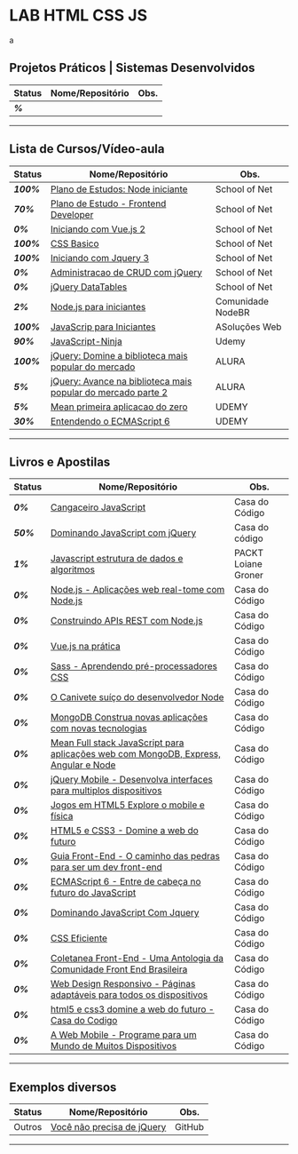 # LAB HTML CSS JS
a
## Projetos Práticos | Sistemas Desenvolvidos

| **Status**  | **Nome/Repositório**  | **Obs.**  |
|---|---|---|
| **_%_** |  []()  |   |

------------

## Lista de Cursos/Vídeo-aula

| **Status**  | **Nome/Repositório**  | **Obs.**  |
|---|---|---|
| **_100%_** |  [Plano de Estudos: Node iniciante](https://github.com/josemalcher/schoolofNet-Node_iniciante)  |  School of Net  |
| **_70%_** |   [Plano de Estudo - Frontend Developer](https://github.com/josemalcher/SchoolOfNet-plano-de-estudo-frontend-developer)  |  School of Net  |
| **_0%_** |    [Iniciando com Vue.js 2](https://github.com/josemalcher/SchoolOfNet-Iniciando-com-Vue.js-2)  |  School of Net  |
| **_100%_** |  [CSS Basico](https://github.com/josemalcher/shoolofnet_CSS_basico_atuali_2)  |  School of Net  |
| **_100%_** |  [Iniciando com Jquery 3](https://github.com/josemalcher/schoolofnet-Iniciando-com-Jquery-3)  |  School of Net  |
| **_0%_** |    [Administracao de CRUD com jQuery](https://github.com/josemalcher/schoolofnet-Administracao-de-CRUD-com-jQuery)  |  School of Net  |
| **_0%_** |    [jQuery DataTables](https://github.com/josemalcher/schoolofnet-jQuery-DataTables)  |  School of Net  |
| **_2%_** |    [Node.js para iniciantes](https://github.com/josemalcher/NodeBR-NodeJS-para-iniciantes)  |  Comunidade NodeBR  |
| **_100%_** |  [JavaScrip para Iniciantes](https://github.com/josemalcher/curso-asolocoesweb-JAVASCRIPT-PARA-INICIANTES)  |  ASoluções Web  |
| **_90%_** |   [JavaScript-Ninja](https://github.com/josemalcher/udemy-Curso-JavaScript-Ninja)  |  Udemy  |
| **_100%_** |  [jQuery: Domine a biblioteca mais popular do mercado](https://github.com/josemalcher/ALURA-Curso-jQuery-Domine-a-biblioteca-mais-popular-do-mercado)  |  ALURA  |
| **_5%_** |    [jQuery: Avance na biblioteca mais popular do mercado parte 2](https://github.com/josemalcher/jQuery-Avance-na-biblioteca-mais-popular-do-mercado-parte-2)  |  ALURA  |
| **_5%_** |    [Mean primeira aplicacao do zero](https://github.com/josemalcher/mean-primeira-aplicacao-do-zero)  |  UDEMY  |
| **_30%_** |   [Entendendo o ECMAScript 6](https://github.com/josemalcher/udemy-Entendendo-o-ECMAScript-6)  |  UDEMY  |

------------

## Livros e Apostilas

| **Status**  | **Nome/Repositório**  | **Obs.**  |
|---|---|---|
| **_0%_** |   [Cangaceiro JavaScript](https://github.com/josemalcher/Livro-Cangaceiro-JavaScript)  |  Casa do Código  |
| **_50%_** |  [Dominando JavaScript com jQuery](https://github.com/josemalcher/Livro-Dominando-JavaScript-com-jQuery)  |  Casa do código  |
| **_1%_** |   [Javascript estrutura de dados e algoritmos](https://github.com/josemalcher/Livro-JavaScript-EstruturaDadosAlgoritmoJavaScript)  |  PACKT Loiane Groner  |
| **_0%_** |   [Node.js - Aplicações web real-tome com Node.js](#)  |  Casa do Código  |
| **_0%_** |   [Construindo APIs REST com Node.js](#)  |  Casa do Código  |
| **_0%_** |   [Vue.js na prática](#)  |  Casa do Código  |
| **_0%_** |   [Sass - Aprendendo pré-processadores CSS](#)  |  Casa do Código  |
| **_0%_** |   [O Canivete suíço do desenvolvedor Node](#)  |  Casa do Código  |
| **_0%_** |   [MongoDB Construa novas aplicações com novas tecnologias](#)  |  Casa do Código  |
| **_0%_** |   [Mean Full stack JavaScript para aplicações web com MongoDB, Express, Angular e Node](#)  |  Casa do Código  |
| **_0%_** |   [jQuery Mobile - Desenvolva interfaces para multiplos dispositivos](#)  |  Casa do Código  |
| **_0%_** |   [Jogos em HTML5 Explore o mobile e física](#)  |  Casa do Código  |
| **_0%_** |   [HTML5 e CSS3 - Domine a web do futuro](#)  |  Casa do Código  |
| **_0%_** |   [Guia Front-End - O caminho das pedras para ser um dev front-end](#)  |  Casa do Código  |
| **_0%_** |   [ECMAScript 6 - Entre de cabeça no futuro do JavaScript](#)  |  Casa do Código  |
| **_0%_** |   [Dominando JavaScript Com Jquery ](#)  |  Casa do Código  |
| **_0%_** |   [CSS Eficiente](#)  |  Casa do Código  |
| **_0%_** |   [Coletanea Front-End - Uma Antologia da Comunidade Front End Brasileira](#)  |  Casa do Código  |
| **_0%_** |   [Web Design Responsivo - Páginas adaptáveis para todos os dispositivos](#)  |  Casa do Código  |
| **_0%_** |   [html5 e css3 domine a web do futuro - Casa do Codigo](#)  |  Casa do Código  |
| **_0%_** |   [A Web Mobile - Programe para um Mundo de Muitos Dispositivos](#)  |  Casa do Código  |

------------

## Exemplos diversos

| **Status**  | **Nome/Repositório**  | **Obs.**  |
|---|---|---|
| Outros |  [Você não precisa de jQuery](https://github.com/josemalcher/You-Dont-Need-jQuery/blob/master/README.pt-BR.md)  |  GitHub |

------------